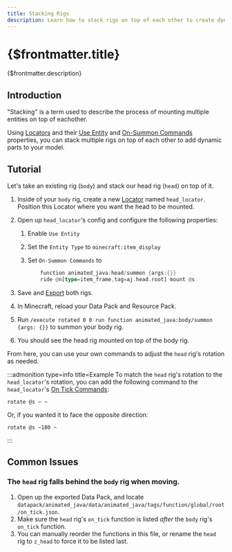 ```yaml
---
title: Stacking Rigs
description: Learn how to stack rigs on top of each other to create dynamic models.
---
```


# {$frontmatter.title}

{$frontmatter.description}

## Introduction

"Stacking" is a term used to describe the process of mounting multiple entities on top of eachother.

Using [Locators](/docs/the-blueprint-format/locators) and their [Use Entity](/docs/the-blueprint-format/locators#use-entity) and [On-Summon Commands](/docs/the-blueprint-format/locators#on-summon-commands) properties, you can stack multiple rigs on top of each other to add dynamic parts to your model.

## Tutorial

Let's take an existing rig (`body`) and stack our head rig (`head`) on top of it.

1. Inside of your `body` rig, create a new [Locator](/docs/the-blueprint-format/locators) named `head_locator`. Position this Locator where you want the head to be mounted.
2. Open up `head_locator`'s config and configure the following properties:

    1. Enable `Use Entity`
    2. Set the `Entity Type` to `minecraft:item_display`
    3. Set `On-Summon Commands` to

        ```rust
        	function animated_java:head/summon {args:{}}
        	ride @n[type=item_frame,tag=aj.head.root] mount @s
        ```

3. Save and [Export](/docs/getting-started/exporting-your-blueprint) both rigs.
4. In Minecraft, reload your Data Pack and Resource Pack.
5. Run `/execute rotated 0 0 run function animated_java:body/summon {args: {}}` to summon your body rig.
6. You should see the head rig mounted on top of the body rig.

From here, you can use your own commands to adjust the `head` rig's rotation as needed.

:::admonition type=info title=Example
To match the `head` rig's rotation to the `head_locator`'s rotation, you can add the following command to the `head_locator`'s [On Tick Commands](/docs/the-blueprint-format/locators#on-tick-commands):

```rust"
rotate @s ~ ~
```

Or, if you wanted it to face the opposite direction:

```rust"
rotate @s ~180 ~
```

:::

## Common Issues

### The `head` rig falls behind the `body` rig when moving.

1. Open up the exported Data Pack, and locate `datapack/animated_java/data/animated_java/tags/function/global/root/on_tick.json`.
2. Make sure the `head` rig's `on_tick` function is listed _after_ the `body` rig's `on_tick` function.
3. You can manually reorder the functions in this file, or rename the `head` rig to `z_head` to force it to be listed last.

